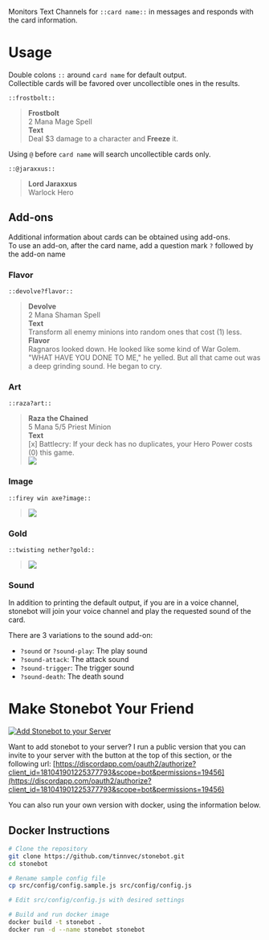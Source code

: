 Monitors Text Channels for `::card name::` in messages and responds with the card information.

# Usage

Double colons `::` around `card name` for default output.  
Collectible cards will be favored over uncollectible ones in the results.

`::frostbolt::`

> **Frostbolt**  
> 2 Mana Mage Spell  
> **Text**  
> Deal $3 damage to a character and **Freeze** it.

Using `@` before `card name` will search uncollectible cards only.

`::@jaraxxus::`

> **Lord Jaraxxus**  
> Warlock Hero

## Add-ons

Additional information about cards can be obtained using add-ons.  
To use an add-on, after the card name, add a question mark `?` followed by the add-on name

### Flavor

`::devolve?flavor::`

> **Devolve**  
> 2 Mana Shaman Spell  
> **Text**  
> Transform all enemy minions into random ones that cost (1) less.  
> **Flavor**  
> Ragnaros looked down. He looked like some kind of War Golem. "WHAT HAVE YOU DONE TO ME," he yelled. But all that came out was a deep grinding sound. He began to cry.

### Art

`::raza?art::`

> **Raza the Chained**  
> 5 Mana 5/5 Priest Minion  
> **Text**  
> [x] Battlecry: If your deck has no duplicates, your Hero Power costs (0) this game.  
> ![](https://art.hearthstonejson.com/v1/512x/CFM_020.jpg)

### Image

`::firey win axe?image::`

> ![](http://media.services.zam.com/v1/media/byName/hs/cards/enus/CS2_106.png)

### Gold

`::twisting nether?gold::`

> ![](http://media.services.zam.com/v1/media/byName/hs/cards/enus/animated/EX1_312_premium.gif)

### Sound

In addition to printing the default output, if you are in a voice channel, stonebot will join your voice channel and play the requested sound of the card.

There are 3 variations to the sound add-on:

* `?sound` or `?sound-play`: The play sound
* `?sound-attack`: The attack sound
* `?sound-trigger`: The trigger sound
* `?sound-death`: The death sound

# Make Stonebot Your Friend

[![Add Stonebot to your Server][discord-add-badge]][discord-oauth-link]

[discord-oauth-link]: https://discordapp.com/oauth2/authorize?client_id=181041901225377793&scope=bot&permissions=19456
[discord-add-badge]: https://img.shields.io/badge/Discord-Invite%20Stonebot-7289DA.svg?style=flat-square

Want to add stonebot to your server? I run a public version that you can invite to your server with the button at the top of this section, or the following url: [https://discordapp.com/oauth2/authorize?client_id=181041901225377793&scope=bot&permissions=19456](https://discordapp.com/oauth2/authorize?client_id=181041901225377793&scope=bot&permissions=19456)

You can also run your own version with docker, using the information below.

## Docker Instructions

```bash
# Clone the repository
git clone https://github.com/tinnvec/stonebot.git
cd stonebot

# Rename sample config file
cp src/config/config.sample.js src/config/config.js

# Edit src/config/config.js with desired settings

# Build and run docker image
docker build -t stonebot .
docker run -d --name stonebot stonebot
```



